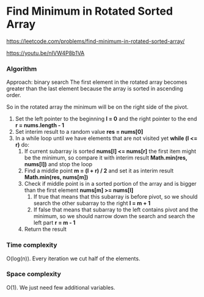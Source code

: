 # Find Minimum in Rotated Sorted Array

https://leetcode.com/problems/find-minimum-in-rotated-sorted-array/

https://youtu.be/nIVW4P8b1VA

### Algorithm
Approach: binary search
The first element in the rotated array becomes greater than the last element because the array is sorted in ascending order.

So in the rotated array the minimum will be on the right side of the pivot.

1. Set the left pointer to the beginning **l = 0** and the right pointer to the end **r = nums.length - 1**
2. Set interim result to a random value **res = nums[0]**
3. In a while loop until we have elements that are not visited yet **while (l <= r)** do:
   1. If current subarray is sorted **nums[l] <= nums[r]** the first item might be the minimum, so compare it with interim result **Math.min(res, nums[l])** and stop the loop
   2. Find a middle point **m = (l + r) / 2** and set it as interim result **Math.min(res, nums[m])**
   3. Check if middle point is in a sorted portion of the array and is bigger than the first element **nums[m] >= nums[l]**
      1. If true that means that this subarray is before pivot, so we should search the other subarray to the right **l = m + 1** 
      2. If false that means that subarray to the left contains pivot and the minimum, so we should narrow down the search and search the left part **r = m - 1**
   4. Return the result

### Time complexity
O(log(n)). Every iteration we cut half of the elements.

### Space complexity
O(1). We just need few additional variables.